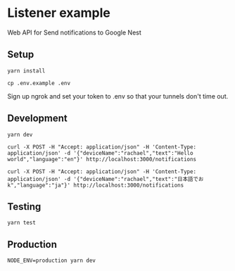 # Listener example

Web API for Send notifications to Google Nest

## Setup

```shell
yarn install
```

```shell
cp .env.example .env
```

Sign up ngrok and set your token to .env so that your tunnels don't time out.

## Development

```shell
yarn dev
```

```shell
curl -X POST -H "Accept: application/json" -H 'Content-Type: application/json' -d '{"deviceName":"rachael","text":"Hello world","language":"en"}' http://localhost:3000/notifications
```

```shell
curl -X POST -H "Accept: application/json" -H 'Content-Type: application/json' -d '{"deviceName":"rachael","text":"日本語でおk","language":"ja"}' http://localhost:3000/notifications
```

## Testing

```shell
yarn test
```

## Production

```shell
NODE_ENV=production yarn dev
```
